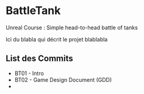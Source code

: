# BattleTank
Unreal Course : Simple head-to-head battle of tanks

Ici du blabla qui décrit le projet
blablabla

## List des Commits 
* BT01 - Intro
* BT02 - Game Design Document (GDD)
*
